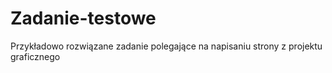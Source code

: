 # Zadanie-testowe
Przykładowo rozwiązane zadanie polegające na napisaniu strony z projektu graficznego
